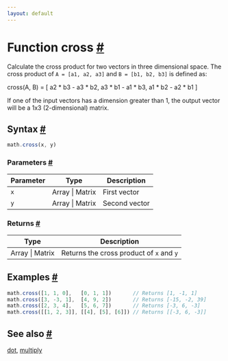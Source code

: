 ```yaml
---
layout: default
---
```


<!-- Note: This file is automatically generated from source code comments. Changes made in this file will be overridden. -->

<h1 id="function-cross">Function cross <a href="#function-cross" title="Permalink">#</a></h1>

Calculate the cross product for two vectors in three dimensional space.
The cross product of `A = [a1, a2, a3]` and `B = [b1, b2, b3]` is defined
as:

   cross(A, B) = [
     a2 * b3 - a3 * b2,
     a3 * b1 - a1 * b3,
     a1 * b2 - a2 * b1
   ]

If one of the input vectors has a dimension greater than 1, the output
vector will be a 1x3 (2-dimensional) matrix.


<h2 id="syntax">Syntax <a href="#syntax" title="Permalink">#</a></h2>

```js
math.cross(x, y)
```

<h3 id="parameters">Parameters <a href="#parameters" title="Permalink">#</a></h3>

Parameter | Type | Description
--------- | ---- | -----------
`x` | Array &#124; Matrix | First vector
`y` | Array &#124; Matrix | Second vector

<h3 id="returns">Returns <a href="#returns" title="Permalink">#</a></h3>

Type | Description
---- | -----------
Array &#124; Matrix | Returns the cross product of `x` and `y`


<h2 id="examples">Examples <a href="#examples" title="Permalink">#</a></h2>

```js
math.cross([1, 1, 0],   [0, 1, 1])       // Returns [1, -1, 1]
math.cross([3, -3, 1],  [4, 9, 2])       // Returns [-15, -2, 39]
math.cross([2, 3, 4],   [5, 6, 7])       // Returns [-3, 6, -3]
math.cross([[1, 2, 3]], [[4], [5], [6]]) // Returns [[-3, 6, -3]]
```


<h2 id="see-also">See also <a href="#see-also" title="Permalink">#</a></h2>

[dot](dot.html),
[multiply](multiply.html)
